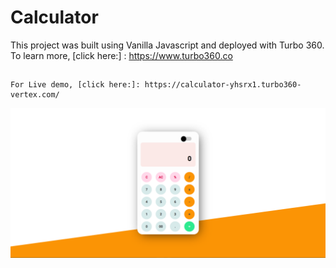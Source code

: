 # Calculator

This project was built using Vanilla Javascript and deployed with Turbo 360. To learn more, [click here:] : https://www.turbo360.co

##

```
For Live demo, [click here:]: https://calculator-yhsrx1.turbo360-vertex.com/
```

<img src="public/images/calculator.png">
